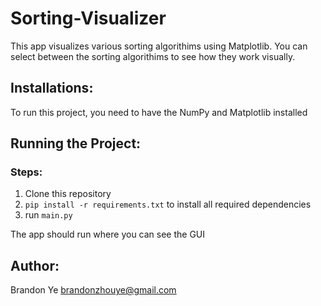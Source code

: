 # Sorting-Visualizer
This app visualizes various sorting algorithims using Matplotlib. You can select between the sorting algorithims to see how they work visually.

## Installations:
To run this project, you need to have the NumPy and Matplotlib installed

## Running the Project:
### Steps:
1. Clone this repository
2. ``` pip install -r requirements.txt ``` to install all required dependencies
3. run ``` main.py ```

The app should run where you can see the GUI

## Author:
Brandon Ye
brandonzhouye@gmail.com

